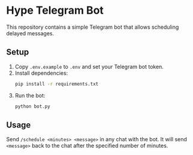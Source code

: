 # Hype Telegram Bot

This repository contains a simple Telegram bot that allows scheduling delayed messages.

## Setup

1. Copy `.env.example` to `.env` and set your Telegram bot token.
2. Install dependencies:
   ```bash
   pip install -r requirements.txt
   ```
3. Run the bot:
   ```bash
   python bot.py
   ```

## Usage

Send `/schedule <minutes> <message>` in any chat with the bot. It will send `<message>` back to the chat after the specified number of minutes.

